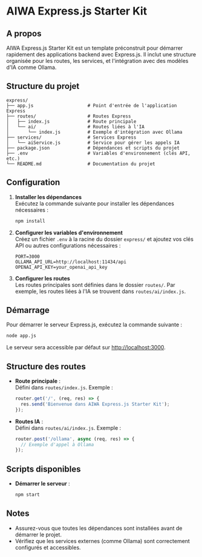 # AIWA Express.js Starter Kit

## A propos

AIWA Express.js Starter Kit est un template préconstruit pour démarrer rapidement des applications backend avec Express.js. Il inclut une structure organisée pour les routes, les services, et l'intégration avec des modèles d'IA comme Ollama.

## Structure du projet

```
express/
├── app.js                    # Point d'entrée de l'application Express
├── routes/                   # Routes Express
│   ├── index.js              # Route principale
│   └── ai/                   # Routes liées à l'IA
│       └── index.js          # Exemple d'intégration avec Ollama
├── services/                 # Services Express
│   └── aiService.js          # Service pour gérer les appels IA
├── package.json              # Dépendances et scripts du projet
├── .env                      # Variables d'environnement (clés API, etc.)
└── README.md                 # Documentation du projet
```

## Configuration

1. **Installer les dépendances**  
   Exécutez la commande suivante pour installer les dépendances nécessaires :
   ```bash
   npm install
   ```

2. **Configurer les variables d'environnement**  
   Créez un fichier `.env` à la racine du dossier `express/` et ajoutez vos clés API ou autres configurations nécessaires :
   ```env
   PORT=3000
   OLLAMA_API_URL=http://localhost:11434/api
   OPENAI_API_KEY=your_openai_api_key
   ```

3. **Configurer les routes**  
   Les routes principales sont définies dans le dossier `routes/`. Par exemple, les routes liées à l'IA se trouvent dans `routes/ai/index.js`.

## Démarrage

Pour démarrer le serveur Express.js, exécutez la commande suivante :
```bash
node app.js
```

Le serveur sera accessible par défaut sur [http://localhost:3000](http://localhost:3000).

## Structure des routes

- **Route principale** :  
  Défini dans `routes/index.js`. Exemple :
  ```javascript
  router.get('/', (req, res) => {
    res.send('Bienvenue dans AIWA Express.js Starter Kit');
  });
  ```

- **Routes IA** :  
  Défini dans `routes/ai/index.js`. Exemple :
  ```javascript
  router.post('/ollama', async (req, res) => {
    // Exemple d'appel à Ollama
  });
  ```

## Scripts disponibles

- **Démarrer le serveur** :  
  ```bash
  npm start
  ```

## Notes

- Assurez-vous que toutes les dépendances sont installées avant de démarrer le projet.
- Vérifiez que les services externes (comme Ollama) sont correctement configurés et accessibles.
